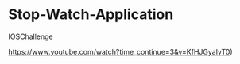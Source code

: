 # Stop-Watch-Application

IOSChallenge

https://www.youtube.com/watch?time_continue=3&v=KfHJGyalvT0)


